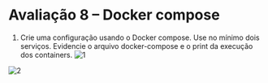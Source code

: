 # Avaliação 8 – Docker compose

1. Crie uma configuração usando o Docker compose. Use no mínimo dois serviços. Evidencie o arquivo docker-compose e o print da execução dos containers.
![1](https://github.com/MarciaFonseca/asr_tele/assets/94879518/f0cf257f-5758-4cd7-968d-c5c9bbb3f8cc) 

![2](https://github.com/MarciaFonseca/asr_tele/assets/94879518/5dc1dc41-f29a-41a5-9863-acda20aa15de)
